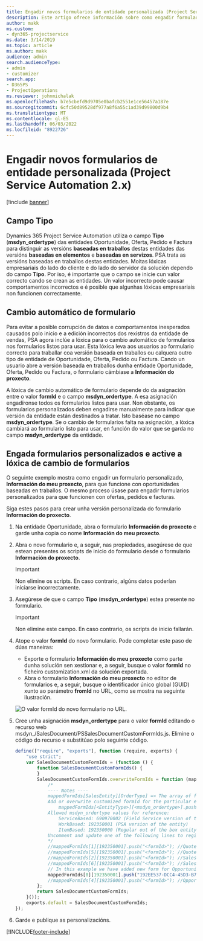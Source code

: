```yaml
---
title: Engadir novos formularios de entidade personalizada (Project Service Automation 2.x)
description: Este artigo ofrece información sobre como engadir formularios de entidades personalizados para oportunidades, cotizacións, pedidos ou facturas en Dynamics 365 Project Service Automation 2.x.
author: makk
ms.custom:
- dyn365-projectservice
ms.date: 3/14/2019
ms.topic: article
ms.author: makk
audience: admin
search.audienceType:
- admin
- customizer
search.app:
- D365PS
- ProjectOperations
ms.reviewer: johnmichalak
ms.openlocfilehash: b7e5cbefd9d9705e0bafcb2551e1ce56457a187e
ms.sourcegitcommit: 6cfc50d89528df977a8f6a55c1ad39d99800d9b4
ms.translationtype: MT
ms.contentlocale: gl-ES
ms.lasthandoff: 06/03/2022
ms.locfileid: "8922726"
---
```

# <a name="add-new-custom-entity-forms-project-service-automation-2x"></a>Engadir novos formularios de entidade personalizada (Project Service Automation 2.x)

[!include [banner](../../includes/psa-now-project-operations.md)]

## <a name="type-field"></a>Campo Tipo 

Dynamics 365 Project Service Automation utiliza o campo **Tipo** (**msdyn\_ordertype**) das entidades Oportunidade, Oferta, Pedido e Factura para distinguir as versións **baseadas en traballos** destas entidades das versións **baseadas en elementos** e **baseadas en servizos**. PSA trata as versións baseadas en traballos destas entidades. Moitas lóxicas empresariais do lado do cliente e do lado do servidor da solución dependo do campo **Tipo**. Por iso, é importante que o campo se inicie cun valor correcto cando se crean as entidades. Un valor incorrecto pode causar comportamentos incorrectos e é posible que algunhas lóxicas empresariais non funcionen correctamente.

## <a name="automatic-form-switching"></a>Cambio automático de formulario

Para evitar a posible corrupción de datos e comportamentos inesperados causados polo inicio e a edición incorrectos dos rexistros da entidade de vendas, PSA agora inclúe a lóxica para o cambio automático de formularios nos formularios listos para usar. Esta lóxica leva aos usuarios ao formulario correcto para traballar coa versión baseada en traballos ou calquera outro tipo de entidade de Oportunidade, Oferta, Pedido ou Factura. Cando un usuario abre a versión baseada en traballos dunha entidade Oportunidade, Oferta, Pedido ou Factura, o formulario cámbiase a **Información do proxecto**.

A lóxica de cambio automático de formulario depende do da asignación entre o valor **formId** e o campo **msdyn\_ordertype**. A esa asignación engadíronse todos os formularios listos para usar. Non obstante, os formularios personalizados deben engadirse manualmente para indicar que versión da entidade están destinados a tratar. Isto baséase no campo **msdyn\_ordertype**. Se o cambio de formularios falta na asignación, a lóxica cambiará ao formulario listo para usar, en función do valor que se garda no campo **msdyn\_ordertype** da entidade.

## <a name="add-custom-forms-and-turn-on-the-form-switching-logic"></a>Engada formularios personalizados e active a lóxica de cambio de formularios

O seguinte exemplo mostra como engadir un formulario personalizado, **Información do meu proxecto**, para que funcione con oportunidades baseadas en traballos. O mesmo proceso úsase para engadir formularios personalizados para que funcionen con ofertas, pedidos e facturas.

Siga estes pasos para crear unha versión personalizada do formulario **Información do proxecto**.

1. Na entidade Oportunidade, abra o formulario **Información do proxecto** e garde unha copia co nome **Información do meu proxecto**.
2. Abra o novo formulario e, a seguir, nas propiedades, asegúrese de que estean presentes os scripts de inicio do formulario desde o formulario **Información do proxecto**. 

    > [!IMPORTANT]
    > Non elimine os scripts. En caso contrario, algúns datos poderían iniciarse incorrectamente.

3. Asegúrese de que o campo **Tipo** (**msdyn\_ordertype**) estea presente no formulario. 

    > [!IMPORTANT]
    > Non elimine este campo. En caso contrario, os scripts de inicio fallarán.

4. Atope o valor **formId** do novo formulario. Pode completar este paso de dúas maneiras:

    - Exporte o formulario **Información do meu proxecto** como parte dunha solución sen xestionar e, a seguir, busque o valor **formId** no ficheiro customization.xml da solución exportada.
    - Abra o formulario **Información do meu proxecto** no editor de formularios e, a seguir, busque o identificador único global (GUID) xunto ao parámetro **fromId** no URL, como se mostra na seguinte ilustración.

    ![O valor formId do novo formulario no URL.](media/how-to-add-custom-forms-in-v2.0.png)

5. Cree unha asignación **msdyn\_ordertype** para o valor **formId** editando o recurso web msdyn\_/SalesDocument/PSSalesDocumentCustomFormIds.js. Elimine o código do recurso e substitúao polo seguinte código.

    ```javascript
    define(["require", "exports"], function (require, exports) {
        "use strict";
        var SalesDocumentCustomFormIds = (function () {
            function SalesDocumentCustomFormIds() {
            }
            SalesDocumentCustomFormIds.overwriteFormIds = function (mappedFormIds) {
                /*
                ---- Notes ----
                mappedFormIds[SalesEntity][OrderType] => The array of forms IDs that support particular entity and order type
                Add or overwrite customized formId for the particular entity and order type by calling:
                    mappedFormIds[<EntityType>][<msdyn_ordertype>].push("<formId>");
                Allowed msdyn_ordertype values for reference:
                    ServiceBased: 690970002 (Field Service version of the entity)
                    WorkBased: 192350001 (PSA version of the entity)
                    ItemBased: 192350000 (Regular out of the box entity)
                Uncomment and update one of the following lines to register custom PSA form for required entity:
                */      
                //mappedFormIds[1][192350001].push("<formId>"); //Quote
                //mappedFormIds[5][192350001].push("<formId>"); //Quote Line
                //mappedFormIds[2][192350001].push("<formId>"); //Sales Order
                //mappedFormIds[6][192350001].push("<formId>"); //Sales Order Line
                // In this example we have added new form for Opportunity
                mappedFormIds[0][192350001].push("192EE537-DCC4-45D3-B7AF-EA694B9113D2"); //Opportunity
                //mappedFormIds[4][192350001].push("<formId>"); //Opportunity Line
            };
            return SalesDocumentCustomFormIds;
        }());
        exports.default = SalesDocumentCustomFormIds;
    });
    ```

6. Garde e publique as personalizacións.


[!INCLUDE[footer-include](../../includes/footer-banner.md)]
